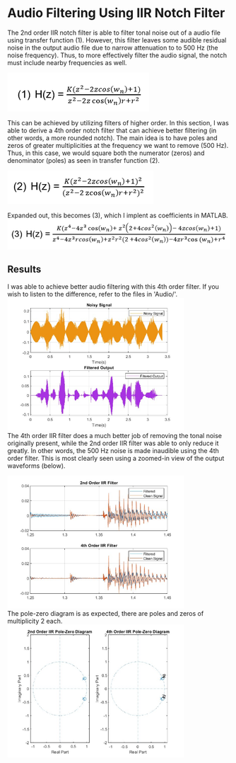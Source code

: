 <h1>Audio Filtering Using IIR Notch Filter</h1>
The 2nd order IIR notch filter is able to filter tonal noise out of a audio file using transfer function (1). However, this filter leaves some audible residual noise in the output audio file due to narrow attenuation to to 500 Hz (the noise frequency). Thus, to more effectively filter the audio signal, the notch must include nearby frequencies as well. <br/>

<img src='Figures/2nd.png' ><br/>

This can be achieved by utilizing filters of higher order. In this section, I was able to derive a 4th order notch filter that can achieve better filtering (in other words, a more rounded notch). The main idea is to have poles and zeros of greater multiplicities at the frequency we want to remove (500 Hz). Thus, in this case, we would square both the numerator (zeros) and denominator (poles) as seen in transfer function (2). <br/>

<img src='Figures/4th.png' ><br/>

Expanded out, this becomes (3), which I implent as coefficients in MATLAB.<br/>
<img src='Figures/4th_2.png' ><br/>

<h2>Results</h2>
<div>
    I was able to achieve better audio filtering with this 4th order filter. If you wish to listen to the difference, refer to the files in 'Audio/'.
</div>
<img src='Figures/Output.jpg' width='400px'>
<div>
    The 4th order IIR filter does a much better job of removing the tonal noise originally present, while the 2nd order IIR filter was able to only reduce it greatly. In other words, the 500 Hz noise is made inaudible using the 4th order filter. This is most clearly seen using a zoomed-in view of the output waveforms (below). 

<img src='Figures/IIR.jpg' width='400px'><br/>
The pole-zero diagram is as expected, there are poles and zeros of multiplicity 2 each.
<img src='Figures/PoleZero.jpg' width='400px'>
